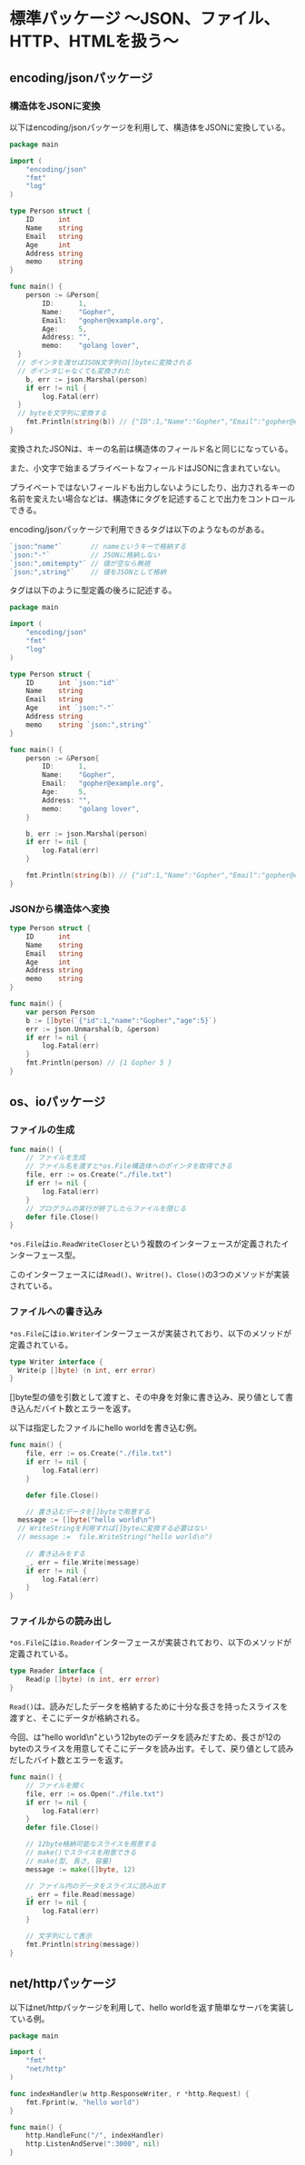 # 標準パッケージ 〜JSON、ファイル、HTTP、HTMLを扱う〜

## encoding/jsonパッケージ

### 構造体をJSONに変換

以下はencoding/jsonパッケージを利用して、構造体をJSONに変換している。

```go
package main

import (
	"encoding/json"
	"fmt"
	"log"
)

type Person struct {
	ID      int
	Name    string
	Email   string
	Age     int
	Address string
	memo    string
}

func main() {
	person := &Person{
		ID:      1,
		Name:    "Gopher",
		Email:   "gopher@example.org",
		Age:     5,
		Address: "",
		memo:    "golang lover",
  }
  // ポインタを渡せばJSON文字列の[]byteに変換される
  // ポインタじゃなくても変換された
	b, err := json.Marshal(person)
	if err != nil {
		log.Fatal(err)
  }
  // byteを文字列に変換する
	fmt.Println(string(b)) // {"ID":1,"Name":"Gopher","Email":"gopher@example.org","Age":5,"Address":""}
}
```

変換されたJSONは、キーの名前は構造体のフィールド名と同じになっている。

また、小文字で始まるプライベートなフィールドはJSONに含まれていない。

プライベートではないフィールドも出力しないようにしたり、出力されるキーの名前を変えたい場合などは、構造体にタグを記述することで出力をコントロールできる。

encoding/jsonパッケージで利用できるタグは以下のようなものがある。

```go
`json:"name"`       // nameというキーで格納する
`json:"-"`          // JSONに格納しない
`json:",omitempty"` // 値が空なら無視
`json:",string"`    // 値をJSONとして格納
```

タグは以下のように型定義の後ろに記述する。

```go
package main

import (
	"encoding/json"
	"fmt"
	"log"
)

type Person struct {
	ID      int `json:"id"`
	Name    string
	Email   string
	Age     int `json:"-"`
	Address string
	memo    string `json:",string"`
}

func main() {
	person := &Person{
		ID:      1,
		Name:    "Gopher",
		Email:   "gopher@example.org",
		Age:     5,
		Address: "",
		memo:    "golang lover",
	}

	b, err := json.Marshal(person)
	if err != nil {
		log.Fatal(err)
	}

	fmt.Println(string(b)) // {"id":1,"Name":"Gopher","Email":"gopher@example.org","Address":""}
}
```

### JSONから構造体へ変換

```go
type Person struct {
	ID      int
	Name    string
	Email   string
	Age     int
	Address string
	memo    string
}

func main() {
	var person Person
	b := []byte(`{"id":1,"name":"Gopher","age":5}`)
	err := json.Unmarshal(b, &person)
	if err != nil {
		log.Fatal(err)
	}
	fmt.Println(person) // {1 Gopher 5 }
}
```

## os、ioパッケージ

### ファイルの生成

```go
func main() {
	// ファイルを生成
	// ファイル名を渡すと*os.File構造体へのポインタを取得できる
	file, err := os.Create("./file.txt")
	if err != nil {
		log.Fatal(err)
	}
	// プログラムの実行が終了したらファイルを閉じる
	defer file.Close()
}
```

`*os.File`は`io.ReadWriteCloser`という複数のインターフェースが定義されたインターフェース型。

このインターフェースには`Read()`、`Writre()`、`Close()`の3つのメソッドが実装されている。

### ファイルへの書き込み

`*os.File`には`io.Writer`インターフェースが実装されており、以下のメソッドが定義されている。

```go
type Writer interface {
  Write(p []byte) (n int, err error)
}
```

[]byte型の値を引数として渡すと、その中身を対象に書き込み、戻り値として書き込んだバイト数とエラーを返す。

以下は指定したファイルにhello worldを書き込む例。

```go
func main() {
	file, err := os.Create("./file.txt")
	if err != nil {
		log.Fatal(err)
	}

	defer file.Close()

	// 書き込むデータを[]byteで用意する
  message := []byte("hello world\n")
  // WriteStringを利用すれば[]byteに変換する必要はない
  // message :=  file.WriteString("hello world\n")
  
	// 書き込みをする
	_, err = file.Write(message)
	if err != nil {
		log.Fatal(err)
	}
}
```

### ファイルからの読み出し

`*os.File`には`io.Reader`インターフェースが実装されており、以下のメソッドが定義されている。

```go
type Reader interface {
	Read(p []byte) (n int, err error)
}
```

`Read()`は、読みだしたデータを格納するために十分な長さを持ったスライスを渡すと、そこにデータが格納される。

今回、は"hello world\n"という12byteのデータを読みだすため、長さが12のbyteのスライスを用意してそこにデータを読み出す。そして、戻り値として読みだしたバイト数とエラーを返す。

```go
func main() {
	// ファイルを開く
	file, err := os.Open("./file.txt")
	if err != nil {
		log.Fatal(err)
	}
	defer file.Close()

	// 12byte格納可能なスライスを用意する
	// make()でスライスを用意できる
	// make(型, 長さ, 容量)
	message := make([]byte, 12)

	// ファイル内のデータをスライスに読み出す
	_, err = file.Read(message)
	if err != nil {
		log.Fatal(err)
	}

	// 文字列にして表示
	fmt.Println(string(message))
}
```

## net/httpパッケージ

以下はnet/httpパッケージを利用して、hello worldを返す簡単なサーバを実装している例。

```go
package main

import (
	"fmt"
	"net/http"
)

func indexHandler(w http.ResponseWriter, r *http.Request) {
	fmt.Fprint(w, "hello world")
}

func main() {
	http.HandleFunc("/", indexHandler)
	http.ListenAndServe(":3000", nil)
}
```